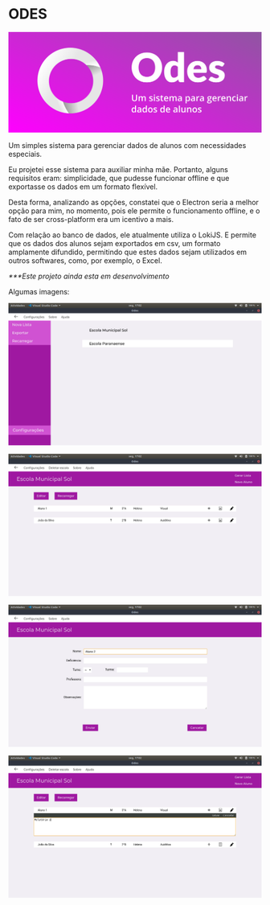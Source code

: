 # ODES

![Logo do aplicativo](/imagens/simbolo.svg)

Um simples sistema para gerenciar dados de alunos com necessidades especiais.

Eu projetei esse sistema para auxiliar minha mãe. Portanto, alguns requisitos eram: simplicidade, que pudesse funcionar offline e que exportasse os dados em um formato flexível.

Desta forma, analizando as opções, constatei que o Electron seria a melhor opção para mim, no momento, pois ele permite o funcionamento offline, e o fato de ser cross-platform era um icentivo a mais.

Com relação ao banco de dados, ele atualmente utiliza o LokiJS. E permite que os dados dos alunos sejam exportados em csv, um formato amplamente difundido, permitindo que estes dados sejam utilizados em outros softwares, como, por exemplo, o Excel.

_***Este projeto ainda esta em desenvolvimento_

Algumas imagens:

![Home](/imagens/home.png)

![telaEscola](/imagens/telaEscola.png)

![Novo aluno](/imagens/novoAluno.png)

![relatorio por aluno](/imagens/relatorios.png)
